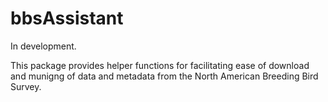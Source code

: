 # bbsAssistant
In development. 

This package provides helper functions for facilitating ease of download and munigng of data and metadata from the North American Breeding Bird Survey. 
